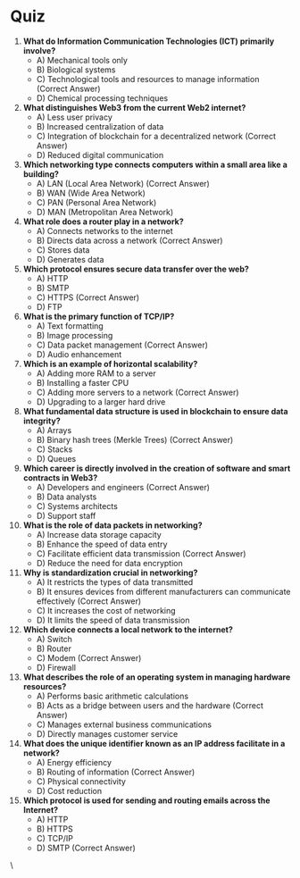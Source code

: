 # Quiz

1. **What do Information Communication Technologies (ICT) primarily involve?**
   * A) Mechanical tools only
   * B) Biological systems
   * C) Technological tools and resources to manage information (Correct Answer)
   * D) Chemical processing techniques
2. **What distinguishes Web3 from the current Web2 internet?**
   * A) Less user privacy
   * B) Increased centralization of data
   * C) Integration of blockchain for a decentralized network (Correct Answer)
   * D) Reduced digital communication
3. **Which networking type connects computers within a small area like a building?**
   * A) LAN (Local Area Network) (Correct Answer)
   * B) WAN (Wide Area Network)
   * C) PAN (Personal Area Network)
   * D) MAN (Metropolitan Area Network)
4. **What role does a router play in a network?**
   * A) Connects networks to the internet
   * B) Directs data across a network (Correct Answer)
   * C) Stores data
   * D) Generates data
5. **Which protocol ensures secure data transfer over the web?**
   * A) HTTP
   * B) SMTP
   * C) HTTPS (Correct Answer)
   * D) FTP
6. **What is the primary function of TCP/IP?**
   * A) Text formatting
   * B) Image processing
   * C) Data packet management (Correct Answer)
   * D) Audio enhancement
7. **Which is an example of horizontal scalability?**
   * A) Adding more RAM to a server
   * B) Installing a faster CPU
   * C) Adding more servers to a network (Correct Answer)
   * D) Upgrading to a larger hard drive
8. **What fundamental data structure is used in blockchain to ensure data integrity?**
   * A) Arrays
   * B) Binary hash trees (Merkle Trees) (Correct Answer)
   * C) Stacks
   * D) Queues
9. **Which career is directly involved in the creation of software and smart contracts in Web3?**
   * A) Developers and engineers (Correct Answer)
   * B) Data analysts
   * C) Systems architects
   * D) Support staff
10. **What is the role of data packets in networking?**
    * A) Increase data storage capacity
    * B) Enhance the speed of data entry
    * C) Facilitate efficient data transmission (Correct Answer)
    * D) Reduce the need for data encryption
11. **Why is standardization crucial in networking?**
    * A) It restricts the types of data transmitted
    * B) It ensures devices from different manufacturers can communicate effectively (Correct Answer)
    * C) It increases the cost of networking
    * D) It limits the speed of data transmission
12. **Which device connects a local network to the internet?**
    * A) Switch
    * B) Router
    * C) Modem (Correct Answer)
    * D) Firewall
13. **What describes the role of an operating system in managing hardware resources?**
    * A) Performs basic arithmetic calculations
    * B) Acts as a bridge between users and the hardware (Correct Answer)
    * C) Manages external business communications
    * D) Directly manages customer service
14. **What does the unique identifier known as an IP address facilitate in a network?**
    * A) Energy efficiency
    * B) Routing of information (Correct Answer)
    * C) Physical connectivity
    * D) Cost reduction
15. **Which protocol is used for sending and routing emails across the Internet?**
    * A) HTTP
    * B) HTTPS
    * C) TCP/IP
    * D) SMTP (Correct Answer)

\
